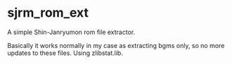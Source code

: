 # sjrm_rom_ext
A simple Shin-Janryumon rom file extractor.

Basically it works normally in my case as extracting bgms only, so no more updates to these files. Using zlibstat.lib.
